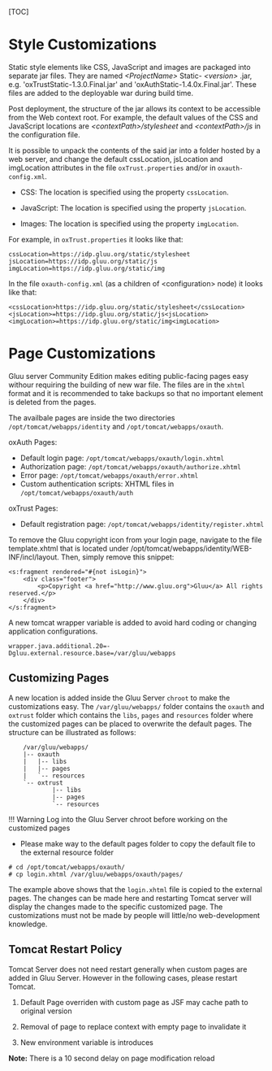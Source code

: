 [TOC]

# Style Customizations
Static style elements like CSS, JavaScript and images are packaged into
separate jar files. They are named _\<ProjectName\>_ Static-
_\<version\>_ .jar, e.g. 'oxTrustStatic-1.3.0.Final.jar' and
'oxAuthStatic-1.4.0x.Final.jar'. These files are added to the deployable
war during build time.

Post deployment, the structure of the jar allows its context to be
accessible from the Web context root. For example, the default values of
the CSS and JavaScript locations are *\<contextPath\>/stylesheet* and
*\<contextPath\>/js* in the configuration file.

It is possible to unpack the contents of the said jar into a folder
hosted by a web server, and change the default cssLocation, jsLocation
and imgLocation attributes in the file `oxTrust.properties` and/or in
`oxauth-config.xml`.

* CSS: The location is specified using the property `cssLocation`.

* JavaScript: The location is specified using the property `jsLocation`.

* Images: The location is specified using the property `imgLocation`.

For example, in `oxTrust.properties` it looks like that:

```
cssLocation=https://idp.gluu.org/static/stylesheet
jsLocation=https://idp.gluu.org/static/js
imgLocation=https://idp.gluu.org/static/img
```

In the file `oxauth-config.xml` (as a children of \<configuration\>
node) it looks like that:

```
<cssLocation>https://idp.gluu.org/static/stylesheet</cssLocation>
<jsLocation>=https://idp.gluu.org/static/js<jsLocation>
<imgLocation>=https://idp.gluu.org/static/img<imgLocation>
```

# Page Customizations

Gluu server Community Edition makes editing public-facing pages easy
withour requiring the building of new war file. The files are in the
`xhtml` format and it is recommended to take backups so that no 
important element is deleted from the pages.

The availbale pages are inside the two directories `/opt/tomcat/webapps/identity` and
`/opt/tomcat/webapps/oxauth`.

oxAuth Pages:
- Default login page: `/opt/tomcat/webapps/oxauth/login.xhtml`
- Authorization page: `/opt/tomcat/webapps/oxauth/authorize.xhtml`
- Error page: `/opt/tomcat/webapps/oxauth/error.xhtml`
- Custom authentication scripts: XHTML files in `/opt/tomcat/webapps/oxauth/auth`

oxTrust Pages:

- Default registration page: `/opt/tomcat/webapps/identity/register.xhtml`

To remove the Gluu copyright icon from your login page, navigate to the file template.xhtml that is located under /opt/tomcat/webapps/identity/WEB-INF/incl/layout. Then, simply remove this snippet:
```
<s:fragment rendered="#{not isLogin}">
    <div class="footer">
        <p>Copyright <a href="http://www.gluu.org">Gluu</a> All rights reserved.</p>
    </div>
</s:fragment>
```
A new tomcat wrapper variable is added to avoid hard coding or changing application configurations. 
```
wrapper.java.additional.20=-Dgluu.external.resource.base=/var/gluu/webapps
```

## Customizing Pages
A new location is added inside the Gluu Server `chroot` to make the customizations easy. The `/var/gluu/webapps/` folder contains the `oxauth` and `oxtrust` folder which contains the `libs`, `pages` and `resources` folder where the customized pages can be placed to overwrite the default pages. The structure can be illustrated as follows:

```
    /var/gluu/webapps/
	|-- oxauth
	|   |-- libs
	|   |-- pages
	|   `-- resources
	`-- oxtrust
    		|-- libs
    		|-- pages
    		`-- resources
```

!!! Warning
    Log into the Gluu Server chroot before working on the customized pages

* Please make way to the default pages folder to copy the default file to the external resource folder
```
# cd /opt/tomcat/webapps/oxauth/
# cp login.xhtml /var/gluu/webapps/oxauth/pages/ 
```
The example above shows that the `login.xhtml` file is copied to the external pages. The changes can be made here and restarting Tomcat server will display the changes made to the specific customized page. The customizations must not be made by people will little/no web-development knowledge.

## Tomcat Restart Policy
Tomcat Server does not need restart generally when custom pages are added in Gluu Server. However in the following cases, please restart Tomcat.

1. Default Page overriden with custom page as JSF may cache path to original version

2. Removal of page to replace context with empty page to invalidate it

3. New environment variable is introduces

**Note:** There is a 10 second delay on page modification reload
